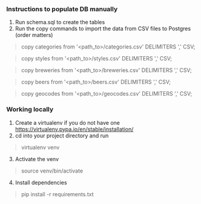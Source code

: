 
### Instructions to populate DB manually

1) Run schema.sql to create the tables
2) Run the copy commands to import the data from CSV files to Postgres (order matters)

> copy categories from '<path_to>/categories.csv' DELIMITERS ',' CSV;

> copy styles from '<path_to>/styles.csv' DELIMITERS ',' CSV;

> copy breweries from '<path_to>/breweries.csv' DELIMITERS ',' CSV;

> copy beers from '<path_to>/beers.csv' DELIMITERS ',' CSV;

> copy geocodes from '<path_to>/geocodes.csv' DELIMITERS ',' CSV;

### Working locally

1) Create a virtualenv if you do not have one https://virtualenv.pypa.io/en/stable/installation/
2) cd into your project directory and run
> virtualenv venv
3) Activate the venv
> source venv/bin/activate
4) Install dependencies
> pip install -r requirements.txt

